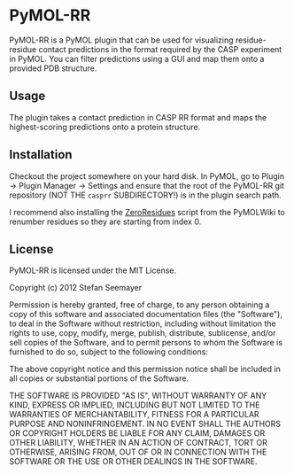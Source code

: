 # PyMOL-RR

PyMOL-RR is a PyMOL plugin that can be used for visualizing residue-residue contact predictions in the format required by the CASP experiment in PyMOL. You can filter predictions using a GUI and map them onto a provided PDB structure. 

## Usage
The plugin takes a contact prediction in CASP RR format and maps the highest-scoring predictions onto a protein structure.

## Installation
Checkout the project somewhere on your hard disk. In PyMOL, go to Plugin -> Plugin Manager -> Settings and ensure that the root of the PyMOL-RR git repository (NOT THE `casprr` SUBDIRECTORY!) is in the plugin search path.

I recommend also installing the [ZeroResidues](http://www.pymolwiki.org/index.php/Zero_residues) script from the PyMOLWiki to renumber residues so they are starting from index 0.

## License
PyMOL-RR is licensed under the MIT License.

Copyright (c) 2012 Stefan Seemayer

Permission is hereby granted, free of charge, to any person obtaining a copy of this software and associated documentation files (the "Software"), to deal in the Software without restriction, including without limitation the rights to use, copy, modify, merge, publish, distribute, sublicense, and/or sell copies of the Software, and to permit persons to whom the Software is furnished to do so, subject to the following conditions:

The above copyright notice and this permission notice shall be included in all copies or substantial portions of the Software.

THE SOFTWARE IS PROVIDED "AS IS", WITHOUT WARRANTY OF ANY KIND, EXPRESS OR IMPLIED, INCLUDING BUT NOT LIMITED TO THE WARRANTIES OF MERCHANTABILITY, FITNESS FOR A PARTICULAR PURPOSE AND NONINFRINGEMENT. IN NO EVENT SHALL THE AUTHORS OR COPYRIGHT HOLDERS BE LIABLE FOR ANY CLAIM, DAMAGES OR OTHER LIABILITY, WHETHER IN AN ACTION OF CONTRACT, TORT OR OTHERWISE, ARISING FROM, OUT OF OR IN CONNECTION WITH THE SOFTWARE OR THE USE OR OTHER DEALINGS IN THE SOFTWARE.
